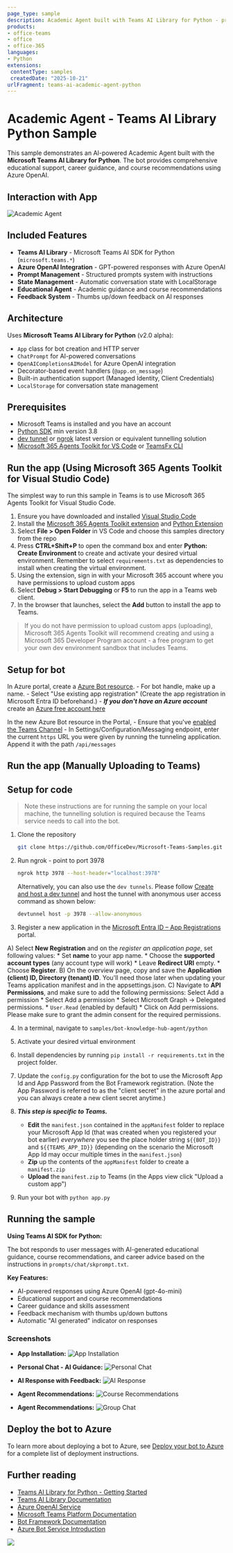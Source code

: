 ```yaml
---
page_type: sample
description: Academic Agent built with Teams AI Library for Python - provides educational support and career guidance.
products:
- office-teams
- office
- office-365
languages:
- Python
extensions:
 contentType: samples
 createdDate: "2025-10-21"
urlFragment: teams-ai-academic-agent-python
---
```


# Academic Agent - Teams AI Library Python Sample

This sample demonstrates an AI-powered Academic Agent built with the **Microsoft Teams AI Library for Python**. The bot provides comprehensive educational support, career guidance, and course recommendations using Azure OpenAI.

## Interaction with App
![Academic Agent](Images/Contoso_Knowledge_Hub.gif)

## Included Features
* **Teams AI Library** - Microsoft Teams AI SDK for Python (`microsoft.teams.*`)
* **Azure OpenAI Integration** - GPT-powered responses with Azure OpenAI
* **Prompt Management** - Structured prompts system with instructions
* **State Management** - Automatic conversation state with LocalStorage
* **Educational Agent** - Academic guidance and course recommendations
* **Feedback System** - Thumbs up/down feedback on AI responses

## Architecture

Uses **Microsoft Teams AI Library for Python** (v2.0 alpha):
- `App` class for bot creation and HTTP server
- `ChatPrompt` for AI-powered conversations
- `OpenAICompletionsAIModel` for Azure OpenAI integration
- Decorator-based event handlers (`@app.on_message`)
- Built-in authentication support (Managed Identity, Client Credentials)
- `LocalStorage` for conversation state management

## Prerequisites

- Microsoft Teams is installed and you have an account
- [Python SDK](https://www.python.org/downloads/) min version 3.8
- [dev tunnel](https://learn.microsoft.com/en-us/azure/developer/dev-tunnels/get-started?tabs=windows) or [ngrok](https://ngrok.com/) latest version or equivalent tunnelling solution
- [Microsoft 365 Agents Toolkit for VS Code](https://marketplace.visualstudio.com/items?itemName=TeamsDevApp.ms-teams-vscode-extension) or [TeamsFx CLI](https://learn.microsoft.com/microsoftteams/platform/toolkit/teamsfx-cli?pivots=version-one)

## Run the app (Using Microsoft 365 Agents Toolkit for Visual Studio Code)

The simplest way to run this sample in Teams is to use Microsoft 365 Agents Toolkit for Visual Studio Code.

1. Ensure you have downloaded and installed [Visual Studio Code](https://code.visualstudio.com/docs/setup/setup-overview)
1. Install the [Microsoft 365 Agents Toolkit extension](https://marketplace.visualstudio.com/items?itemName=TeamsDevApp.ms-teams-vscode-extension) and [Python Extension](https://marketplace.visualstudio.com/items?itemName=ms-python.python)
1. Select **File > Open Folder** in VS Code and choose this samples directory from the repo
1. Press **CTRL+Shift+P** to open the command box and enter **Python: Create Environment** to create and activate your desired virtual environment. Remember to select `requirements.txt` as dependencies to install when creating the virtual environment.
1. Using the extension, sign in with your Microsoft 365 account where you have permissions to upload custom apps
1. Select **Debug > Start Debugging** or **F5** to run the app in a Teams web client.
1. In the browser that launches, select the **Add** button to install the app to Teams.

> If you do not have permission to upload custom apps (uploading), Microsoft 365 Agents Toolkit will recommend creating and using a Microsoft 365 Developer Program account - a free program to get your own dev environment sandbox that includes Teams.

## Setup for bot

In Azure portal, create a [Azure Bot resource](https://docs.microsoft.com/azure/bot-service/bot-service-quickstart-registration).
    - For bot handle, make up a name.
    - Select "Use existing app registration" (Create the app registration in Microsoft Entra ID beforehand.)
    - __*If you don't have an Azure account*__ create an [Azure free account here](https://azure.microsoft.com/free/)
    
   In the new Azure Bot resource in the Portal, 
    - Ensure that you've [enabled the Teams Channel](https://learn.microsoft.com/azure/bot-service/channel-connect-teams?view=azure-bot-service-4.0)
    - In Settings/Configuration/Messaging endpoint, enter the current `https` URL you were given by running the tunneling application. Append it with the path `/api/messages`

## Run the app (Manually Uploading to Teams)
## Setup for code
> Note these instructions are for running the sample on your local machine, the tunnelling solution is required because
the Teams service needs to call into the bot.

1) Clone the repository

    ```bash
    git clone https://github.com/OfficeDev/Microsoft-Teams-Samples.git
    ```

2) Run ngrok - point to port 3978

   ```bash
   ngrok http 3978 --host-header="localhost:3978"
   ```  

   Alternatively, you can also use the `dev tunnels`. Please follow [Create and host a dev tunnel](https://learn.microsoft.com/en-us/azure/developer/dev-tunnels/get-started?tabs=windows) and host the tunnel with anonymous user access command as shown below:

   ```bash
   devtunnel host -p 3978 --allow-anonymous
   ```

3) Register a new application in the [Microsoft Entra ID – App Registrations](https://go.microsoft.com/fwlink/?linkid=2083908) portal.
  
  A) Select **New Registration** and on the *register an application page*, set following values:
      * Set **name** to your app name.
      * Choose the **supported account types** (any account type will work)
      * Leave **Redirect URI** empty.
      * Choose **Register**.
  B) On the overview page, copy and save the **Application (client) ID, Directory (tenant) ID**. You'll need those later when updating your Teams application manifest and in the appsettings.json.
  C) Navigate to **API Permissions**, and make sure to add the following permissions:
   Select Add a permission
      * Select Add a permission
      * Select Microsoft Graph -\> Delegated permissions.
      * `User.Read` (enabled by default)
      * Click on Add permissions. Please make sure to grant the admin consent for the required permissions.


4) In a terminal, navigate to `samples/bot-knowledge-hub-agent/python`

5) Activate your desired virtual environment

6) Install dependencies by running ```pip install -r requirements.txt``` in the project folder.

7) Update the `config.py` configuration for the bot to use the Microsoft App Id and App Password from the Bot Framework registration. (Note the App Password is referred to as the "client secret" in the azure portal and you can always create a new client secret anytime.)

8) __*This step is specific to Teams.*__
    - **Edit** the `manifest.json` contained in the `appManifest` folder to replace your Microsoft App Id (that was created when you registered your bot earlier) *everywhere* you see the place holder string `${{BOT_ID}}` and `${{TEAMS_APP_ID}}` (depending on the scenario the Microsoft App Id may occur multiple times in the `manifest.json`)
    - **Zip** up the contents of the `appManifest` folder to create a `manifest.zip`
    - **Upload** the `manifest.zip` to Teams (in the Apps view click "Upload a custom app")

9) Run your bot with `python app.py`

## Running the sample

**Using Teams AI SDK for Python:**

The bot responds to user messages with AI-generated educational guidance, course recommendations, and career advice based on the instructions in `prompts/chat/skprompt.txt`.

**Key Features:**
- AI-powered responses using Azure OpenAI (gpt-4o-mini)
- Educational support and course recommendations
- Career guidance and skills assessment
- Feedback mechanism with thumbs up/down buttons
- Automatic "AI generated" indicator on responses

### Screenshots

- **App Installation:**
![App Installation](Images/1.Install.png)

- **Personal Chat - AI Guidance:**
![Personal Chat](Images/2.Open_App.png)

- **AI Response with Feedback:**
![AI Response](Images/3.Prompts_Page.png)

- **Agent Recommendations:**
![Course Recommendations](Images/4.Response_1.png)

- **Agent Recommendations:**
![Group Chat](Images/5.Response_2.png)

## Deploy the bot to Azure

To learn more about deploying a bot to Azure, see [Deploy your bot to Azure](https://aka.ms/azuredeployment) for a complete list of deployment instructions.

## Further reading

- [Teams AI Library for Python - Getting Started](https://microsoft.github.io/teams-ai/python/getting-started)
- [Teams AI Library Documentation](https://microsoft.github.io/teams-ai/)
- [Azure OpenAI Service](https://learn.microsoft.com/en-us/azure/cognitive-services/openai/)
- [Microsoft Teams Platform Documentation](https://docs.microsoft.com/en-us/microsoftteams/platform/)
- [Bot Framework Documentation](https://docs.botframework.com)
- [Azure Bot Service Introduction](https://docs.microsoft.com/azure/bot-service/bot-service-overview-introduction?view=azure-bot-service-4.0)


<img src="https://pnptelemetry.azurewebsites.net/microsoft-teams-samples/samples/bot-knowledge-hub-agent-python" />